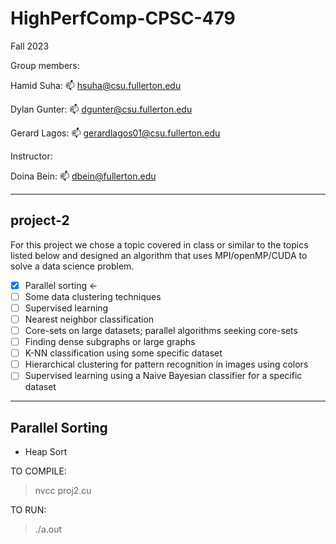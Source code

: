 # HighPerfComp-CPSC-479 

Fall 2023 

Group members:

Hamid Suha: 📫 hsuha@csu.fullerton.edu

Dylan Gunter: 📫 dgunter@csu.fullerton.edu

Gerard Lagos: 📫 gerardlagos01@csu.fullerton.edu

Instructor:

Doina Bein: 📫 dbein@fullerton.edu 

-------------------------------------------------------------------------------------------------------------------------------------------------------------------
## project-2

For this project we chose a topic covered in class or similar to the topics listed below and designed an algorithm that uses MPI/openMP/CUDA to solve a data science problem. 

- [x] Parallel sorting <-
- [ ] Some data clustering techniques
- [ ] Supervised learning 
- [ ] Nearest neighbor classification
- [ ] Core-sets on large datasets; parallel algorithms seeking core-sets
- [ ] Finding dense subgraphs or large graphs
- [ ] K-NN classification using some specific dataset
- [ ] Hierarchical clustering for pattern recognition in images using colors
- [ ] Supervised learning using a Naive Bayesian classifier for a specific dataset

-------------------------------------------------------------------------------------------------------------------------------------------------------------------

## Parallel Sorting 
- Heap Sort 

TO COMPILE: 
> nvcc proj2.cu

TO RUN: 
> ./a.out 
